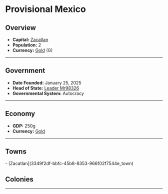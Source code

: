 <!--UNDEDITED FILE, remove this entire line if this file has been edited!-->
# <!--NAME-->Provisional Mexico<!--NAME-->

## Overview

- **Capital:** <!--CAPITAL_LINK-->[Zacatlan](3349f2df-bbfc-45b8-8353-966102f7544e_town)<!--CAPITAL_LINK-->
- **Population:** <!--POPULATION-->2<!--POPULATION-->
- **Currency:** <!--CURRENCY_LINK-->[Gold](Gold_currency)<!--CURRENCY_LINK--> (<!--CURRENCY_ABV-->G<!--CURRENCY_ABV-->)

---

## Government

- **Date Founded:** <!--FOUNDED-->January 25, 2025<!--FOUNDED-->
- **Head of State:** <!--LEADER_TITLE_LINK-->[Leader Mr98326](Mr98326_user)<!--LEADER_TITLE_LINK-->
- **Governmental System:** <!--GOVERNMENT-->Autocracy<!--GOVERNMENT-->

---

## Economy

- **GDP:** <!--GDP-->250g<!--GDP-->
- **Currency:** <!--CURRENCY_LINK-->[Gold](Gold_currency)<!--CURRENCY_LINK-->

---

## Towns

<!--TOWNS-->- [Zacatlan](3349f2df-bbfc-45b8-8353-966102f7544e_town)<!--TOWNS-->

## Colonies

<!--COLONIES--><!--COLONIES-->

---